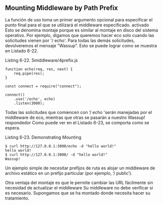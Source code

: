 ## Mounting Middleware by Path Prefix

La función de uso toma un primer argumento opcional para especificar el punto 
final para el que se utilizará el middleware especificado.
activado Esto se denomina montaje porque es similar al montaje 
en disco del sistema operativo. Por ejemplo, digamos que queremos hacer eco solo cuando
las solicitudes vienen por '/ echo'. Para todas las demás 
solicitudes, devolveremos el mensaje "Wassup". Esto se puede lograr como se muestra en
Listado 6-22.

Listing 6-22. 5middleware/4prefix.js
```
function echo(req, res, next) {
    req.pipe(res);
}

const connect = require("connect");

connect()
    .use('/echo', echo)
    .listen(3000);
```

Todas las solicitudes que comiencen con ‘/ echo 'serán manejadas por 
el middleware de eco, mientras que otras se pasarán a nuestro
Wassup! respondedor Como puede ver en el Listado 6-23, se comporta como se espera.

Listing 6-23. Demonstrating Mounting

```
$ curl http://127.0.0.1:3000/echo -d "hello world!"
hello world!
$ curl http://127.0.0.1:3000/ -d "hello world!"
Wassup!
```

Un ejemplo simple de necesitar prefijos de ruta es alojar un 
middleware de archivo estático en un prefijo particular
(por ejemplo, ‘/ public’).

Otra ventaja del montaje es que le permite cambiar las URL 
fácilmente sin necesidad de actualizar el
middleware Su middleware no debe verificar si es 
necesario. Supongamos que se ha montado donde necesita hacer su
tratamiento.